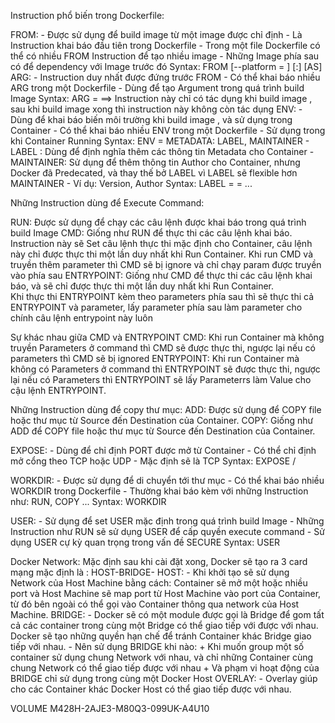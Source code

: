 Instruction phổ biến trong Dockerfile:

FROM:
    - Được sử dụng để build image từ một image được chỉ định
    - Là Instruction khai báo đầu tiên trong Dockerfile
    - Trong một file Dockerfile có thể có nhiều FROM Instruction để tạo nhiều image
    - Những Image phía sau có để dependency với Image trước đó
Syntax: FROM [--platform = <platform>] <image>[:<tag>] [AS<name>]
ARG:
    - Instruction duy nhất được đứng trước FROM
    - Có thể khai báo nhiều ARG trong một Dockerfile
    - Dùng để tạo Argument trong quá trình build Image
Syntax: ARG <key> = <value>
==> Instruction này chỉ có tác dụng khi build image , sau khi build image xong thì instruction này không còn tác dụng
ENV:
    - Dùng để khai báo biến môi trường khi build image , và sử dụng trong Container
    - Có thể khai báo nhiều ENV trong một Dockerfile
    - Sử dụng trong khi Container Running
Syntax: ENV <key> = <value>
METADATA: LABEL, MAINTAINER
    - LABEL : Dùng để định nghĩa thêm các thông tin Metadata cho Container
    - MAINTAINER: Sử dụng để thêm thông tin Author cho Container, nhưng Docker đã Predecated, và thay thế bở LABEL vì LABEL sẽ flexible hơn MAINTAINER
    - Ví dụ: Version, Author
Syntax: LABEL <key> = <value> <key>=<value> ...

Những Instruction dùng để Execute Command:

RUN:
    Được sử dụng để chạy các câu lệnh được khai báo trong quá trình build Image
CMD:
    Giống như RUN để thực thi các câu lệnh khai báo. Instruction này sẽ Set câu lệnh thực thi mặc định cho Container, câu lệnh này chỉ được thực thi một lần duy nhất khi Run Container.
    Khi run CMD và truyền thêm parameter thì CMD sẽ bị ignore và chỉ chạy param được truyền vào phía sau
ENTRYPOINT:
    Giống như CMD để thực thi các câu lệnh khai báo, và sẽ chỉ được thực thi một lần duy nhất khi Run Container.    
    Khi thực thi ENTRYPOINT kèm theo parameters phía sau thì sẽ thực thi cả ENTRYPOINT và parameter, lấy parameter phía sau làm parameter cho chính câu lệnh entrypoint này luôn

Sự khác nhau giữa CMD và ENTRYPOINT
CMD:
    Khi run Container mà không truyền Parameters ở command thì CMD sẽ được thực thi, ngược lại nếu có parameters thì CMD sẽ bị ignored
ENTRYPOINT:
    Khi run Container mà không có Parameters ở command thì ENTRYPOINT sẽ được thực thi, ngược lại nếu có Parameters thì ENTRYPOINT sẽ lấy Parameterrs làm Value cho cậu lệnh ENTRYPOINT.

Những Instruction dùng để copy thư mục:
ADD:
    Được sử dụng để COPY file hoặc thư mục từ Source đến Destination của Container.
COPY:
    Giống như ADD để COPY file hoặc thư mục từ Source đến Destination của Container.

EXPOSE:
    - Dùng để chỉ định PORT được mở từ Container
    - Có thể chỉ định mở cổng theo TCP hoặc UDP
    - Mặc định sẽ là TCP
Syntax: EXPOSE <port>/<protocol>

WORKDIR:
    - Được sử dụng để di chuyển tới thư mục
    - Có thể khai báo nhiều WORKDIR trong Dockerfile
    - Thường khai báo kèm với những Instruction như: RUN, COPY ...
Syntax: WORKDIR <path>

USER:
    - Sử dụng để set USER mặc định trong quá trình build Image
    - Những Instruction như RUN sẽ sử dụng USER để cấp quyền execute command
    - Sử dụng USER cự kỳ quan trọng trong vấn đề SECURE
Syntax: USER <name>

Docker Network: Mặc định sau khi cài đặt xong, Docker sẽ tạo ra 3 card mạng mặc định là : HOST-BRIDGE-
HOST:
    - Khi khởi tạo sẽ sử dụng Network của Host Machine bằng cách: Container sẽ mở một hoặc nhiều port và Host Machine sẽ map port từ Host Machine vào port của Container, từ đó bên ngoài có thể gọi vào Container thông qua network của Host Machine.
BRIDGE:
    - Docker sẽ có một module được gọi là Bridge để gom tất cả các container trong cùng một Bridge có thể giao tiếp với được với nhau. Docker sẽ tạo những quyền hạn chế để tránh Container khác Bridge giao tiếp với nhau.
    - Nên sử dụng BRIDGE khi nào:
        + Khi muốn group một số container sử dụng chung Network với nhau, và chỉ những Container cùng chung Network có thể giao tiếp được với nhau
        + Và phạm vi hoạt động của BRIDGE chỉ sử dụng trong cùng một Docker Host
OVERLAY:
    - Overlay giúp cho các Container khác Docker Host có thể giao tiếp được với nhau.

VOLUME
M428H-2AJE3-M80Q3-099UK-A4U10  